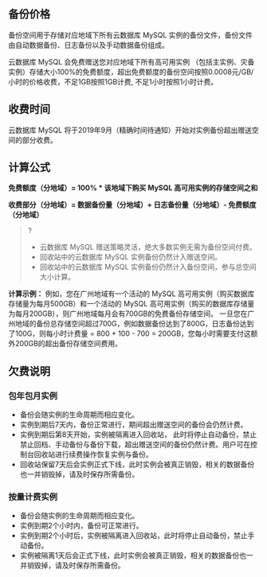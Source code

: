 ## 备份价格
备份空间用于存储对应地域下所有云数据库 MySQL 实例的备份文件，备份文件由自动数据备份、日志备份以及手动数据备份组成。

云数据库 MySQL 会免费赠送您对应地域下所有高可用实例 （包括主实例、灾备实例）存储大小100%的免费额度，超出免费额度的备份空间按照0.0008元/GB/小时的价格收费，不足1GB按照1GB计费, 不足1小时按照1小时计费。


## 收费时间
云数据库 MySQL 将于2019年9月（精确时间待通知）开始对实例备份超出赠送空间的部分收费。

## 计算公式

**免费额度（分地域）= 100% * 该地域下购买 MySQL 高可用实例的存储空间之和**

**收费部分（分地域）= 数据备份量（分地域）+ 日志备份量（分地域）- 免费额度（分地域）**

>?
>- 云数据库 MySQL 赠送策略灵活，绝大多数实例无需为备份空间付费。
>- 回收站中的云数据库 MySQL 实例备份仍然计入赠送空间。
>- 回收站中的云数据库 MySQL 实例备份仍然计入备份空间，参与总空间大小计算。

**计算示例：**
例如，您在广州地域有一个活动的 MySQL 高可用实例（购买数据库存储量为每月500GB）和一个活动的 MySQL 高可用实例（购买的数据库存储量为每月200GB），则广州地域每月会有700GB的免费备份存储空间。
一旦您在广州地域的备份总存储空间超过700G，例如数据备份达到了800G，日志备份达到了100G，则每小时计费量 = 800 + 100 - 700 = 200GB，您每小时需要支付这额外200GB的超出备份存储空间费用。



## 欠费说明
### 包年包月实例
- 备份会随实例的生命周期而相应变化。
- 实例到期后7天内，备份正常进行，期间超出赠送空间的备份会仍然计费。
- 实例到期后第8天开始，实例被隔离进入回收站， 此时将停止自动备份，禁止禁止回档、手动备份与备份下载，超出赠送空间的备份仍然计费。用户可在控制台回收站进行续费操作恢复实例与备份。
- 回收站保留7天后会实例正式下线，此时实例会被真正销毁，相关的数据备份也一并销毁掉，请及时保存所需备份。

### 按量计费实例
- 备份会随实例的生命周期而相应变化。
- 实例到期2个小时内，备份可正常进行。
- 实例到期2个小时后，实例被隔离进入回收站，此时将停止自动备份，禁止手动备份。
- 实例被隔离1天后会正式下线，此时实例会被真正销毁，相关的数据备份也一并销毁掉，请及时保存所需备份。




